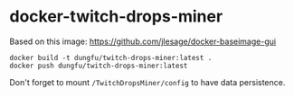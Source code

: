 # docker-twitch-drops-miner

Based on this image: https://github.com/jlesage/docker-baseimage-gui

```
docker build -t dungfu/twitch-drops-miner:latest .
docker push dungfu/twitch-drops-miner:latest
```

Don't forget to mount `/TwitchDropsMiner/config` to have data persistence.
